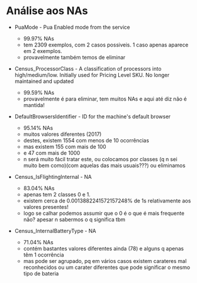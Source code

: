 # Análise aos NAs

- PuaMode - Pua Enabled mode from the service
    - 99.97% NAs
    - tem 2309 exemplos, com 2 casos possiveis. 1 caso apenas aparece em 2 exemplos.
    - provavelmente também temos de eliminar

- Census_ProcessorClass - A classification of processors into high/medium/low. Initially used for Pricing Level SKU. No longer maintained and updated
    - 99.59% NAs
    - provavelmente é para eliminar, tem muitos NAs e aqui até diz não é mantida!

- DefaultBrowsersIdentifier - ID for the machine's default browser
    - 95.14% NAs
    - muitos valores diferentes (2017)
    - destes, existem 1554 com menos de 10 ocorrências
    - mas existem 155 com mais de 100
    - e 47 com mais de 1000
    - n será muito fácil tratar este, ou colocamos por classes (q n sei muito bem como)(com aquelas das mais usuais???) ou eliminamos

- Census_IsFlightingInternal - NA
    - 83.04% NAs
    - apenas tem 2 classes 0 e 1.
    - existem cerca de 0.0013882241572157248% de 1s relativamente aos valores presentes!
    - logo se calhar podemos assumir que o 0 é o que é mais frequente não? apesar n sabermos o q significa tbm

- Census_InternalBatteryType - NA
    - 71.04% NAs
    - contém bastantes valores diferentes ainda (78) e alguns q apenas têm 1 ocorrência
    - mas pode ser agrupado, pq em vários casos existem carateres mal reconhecidos ou um carater diferentes que pode significar o mesmo tipo de bateria
